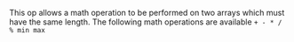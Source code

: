 This op allows a math operation to be performed on two arrays which must have the same length.
The following math operations are available
`+ - * / % min max`
